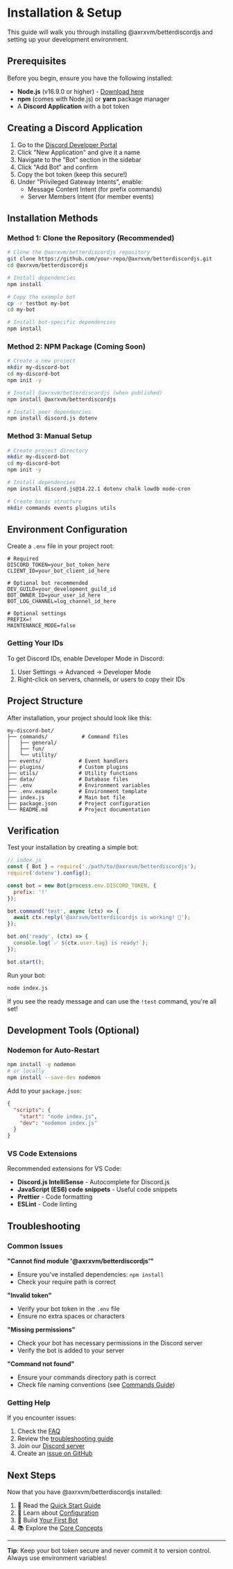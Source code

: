 # Installation & Setup

This guide will walk you through installing @axrxvm/betterdiscordjs and setting up your development environment.

## Prerequisites

Before you begin, ensure you have the following installed:

- **Node.js** (v16.9.0 or higher) - [Download here](https://nodejs.org/)
- **npm** (comes with Node.js) or **yarn** package manager
- A **Discord Application** with a bot token

## Creating a Discord Application

1. Go to the [Discord Developer Portal](https://discord.com/developers/applications)
2. Click "New Application" and give it a name
3. Navigate to the "Bot" section in the sidebar
4. Click "Add Bot" and confirm
5. Copy the bot token (keep this secure!)
6. Under "Privileged Gateway Intents", enable:
   - Message Content Intent (for prefix commands)
   - Server Members Intent (for member events)

## Installation Methods

### Method 1: Clone the Repository (Recommended)

```bash
# Clone the @axrxvm/betterdiscordjs repository
git clone https://github.com/your-repo/@axrxvm/betterdiscordjs.git
cd @axrxvm/betterdiscordjs

# Install dependencies
npm install

# Copy the example bot
cp -r testbot my-bot
cd my-bot

# Install bot-specific dependencies
npm install
```

### Method 2: NPM Package (Coming Soon)

```bash
# Create a new project
mkdir my-discord-bot
cd my-discord-bot
npm init -y

# Install @axrxvm/betterdiscordjs (when published)
npm install @axrxvm/betterdiscordjs

# Install peer dependencies
npm install discord.js dotenv
```

### Method 3: Manual Setup

```bash
# Create project directory
mkdir my-discord-bot
cd my-discord-bot
npm init -y

# Install dependencies
npm install discord.js@14.22.1 dotenv chalk lowdb node-cron

# Create basic structure
mkdir commands events plugins utils
```

## Environment Configuration

Create a `.env` file in your project root:

```env
# Required
DISCORD_TOKEN=your_bot_token_here
CLIENT_ID=your_bot_client_id_here

# Optional but recommended
DEV_GUILD=your_development_guild_id
BOT_OWNER_ID=your_user_id_here
BOT_LOG_CHANNEL=log_channel_id_here

# Optional settings
PREFIX=!
MAINTENANCE_MODE=false
```

### Getting Your IDs

To get Discord IDs, enable Developer Mode in Discord:
1. User Settings → Advanced → Developer Mode
2. Right-click on servers, channels, or users to copy their IDs

## Project Structure

After installation, your project should look like this:

```
my-discord-bot/
├── commands/           # Command files
│   ├── general/
│   ├── fun/
│   └── utility/
├── events/            # Event handlers
├── plugins/           # Custom plugins
├── utils/             # Utility functions
├── data/              # Database files
├── .env               # Environment variables
├── .env.example       # Environment template
├── index.js           # Main bot file
├── package.json       # Project configuration
└── README.md          # Project documentation
```

## Verification

Test your installation by creating a simple bot:

```javascript
// index.js
const { Bot } = require('./path/to/@axrxvm/betterdiscordjs');
require('dotenv').config();

const bot = new Bot(process.env.DISCORD_TOKEN, {
  prefix: '!'
});

bot.command('test', async (ctx) => {
  await ctx.reply('@axrxvm/betterdiscordjs is working! 🎉');
});

bot.on('ready', (ctx) => {
  console.log(`✅ ${ctx.user.tag} is ready!`);
});

bot.start();
```

Run your bot:

```bash
node index.js
```

If you see the ready message and can use the `!test` command, you're all set!

## Development Tools (Optional)

### Nodemon for Auto-Restart

```bash
npm install -g nodemon
# or locally
npm install --save-dev nodemon
```

Add to your `package.json`:

```json
{
  "scripts": {
    "start": "node index.js",
    "dev": "nodemon index.js"
  }
}
```

### VS Code Extensions

Recommended extensions for VS Code:
- **Discord.js IntelliSense** - Autocomplete for Discord.js
- **JavaScript (ES6) code snippets** - Useful code snippets
- **Prettier** - Code formatting
- **ESLint** - Code linting

## Troubleshooting

### Common Issues

**"Cannot find module '@axrxvm/betterdiscordjs'"**
- Ensure you've installed dependencies: `npm install`
- Check your require path is correct

**"Invalid token"**
- Verify your bot token in the `.env` file
- Ensure no extra spaces or characters

**"Missing permissions"**
- Check your bot has necessary permissions in the Discord server
- Verify the bot is added to your server

**"Command not found"**
- Ensure your commands directory path is correct
- Check file naming conventions (see [Commands Guide](../core/commands.md))

### Getting Help

If you encounter issues:
1. Check the [FAQ](../faq.md)
2. Review the [troubleshooting guide](../troubleshooting.md)
3. Join our [Discord server](https://discord.gg/your-server)
4. Create an [issue on GitHub](https://github.com/your-repo/@axrxvm/betterdiscordjs/issues)

## Next Steps

Now that you have @axrxvm/betterdiscordjs installed:

1. 📖 Read the [Quick Start Guide](./quick-start.md)
2. 🔧 Learn about [Configuration](./configuration.md)
3. 🤖 Build [Your First Bot](./first-bot.md)
4. 📚 Explore the [Core Concepts](../core/README.md)

---

**Tip**: Keep your bot token secure and never commit it to version control. Always use environment variables!






